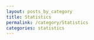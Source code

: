 ```yaml
---
layout: posts_by_category
title: Statistics
permalink: /category/Statistics
categories: statistics
---
```

